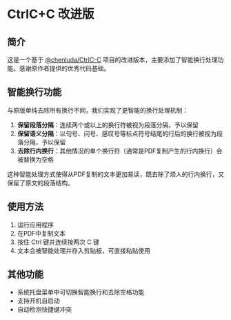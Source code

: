 # CtrlC+C 改进版

## 简介

这是一个基于 [@chenluda/CtrlC-C](https://github.com/chenluda/CtrlC-C) 项目的改进版本，主要添加了智能换行处理功能。感谢原作者提供的优秀代码基础。

## 智能换行功能

与原版单纯去除所有换行不同，我们实现了更智能的换行处理机制：

1. **保留段落分隔**：连续两个或以上的换行符被视为段落分隔，予以保留
2. **保留语义分隔**：以句号、问号、感叹号等标点符号结尾的行后的换行被视为段落分隔，予以保留
3. **去除行内换行**：其他情况的单个换行符（通常是PDF复制产生的行内换行）会被替换为空格

这种智能处理方式使得从PDF复制的文本更加易读，既去除了烦人的行内换行，又保留了原文的段落结构。

## 使用方法

1. 运行应用程序
2. 在PDF中复制文本
3. 按住 Ctrl 键并连续按两次 C 键
4. 文本会被智能处理并存入剪贴板，可直接粘贴使用

## 其他功能

- 系统托盘菜单中可切换智能换行和去除空格功能
- 支持开机自启动
- 自动检测快捷键冲突 